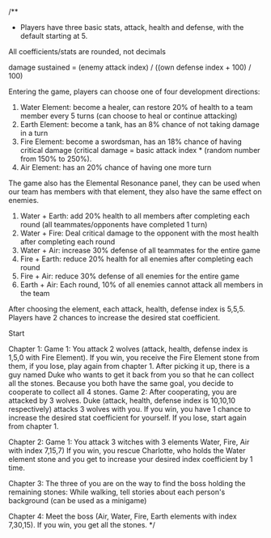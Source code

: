 /**
* Players have three basic stats, attack, health and defense, with the default starting at 5.

All coefficients/stats are rounded, not decimals

damage sustained = (enemy attack index) / ((own defense index + 100) / 100)

Entering the game, players can choose one of four development directions:
1. Water Element: become a healer, can restore 20% of health to a team member every 5 turns (can choose to heal or continue attacking)
2. Earth Element: become a tank, has an 8% chance of not taking damage in a turn
3. Fire Element: become a swordsman, has an 18% chance of having critical damage (critical damage = basic attack index * (random number from 150% to 250%).
4. Air Element: has an 20% chance of having one more turn

The game also has the Elemental Resonance panel, they can be used when our team has members with that element, they also have the same effect on enemies.

1. Water + Earth: add 20% health to all members after completing each round (all teammates/opponents have completed 1 turn)
2. Water + Fire: Deal critical damage to the opponent with the most health after completing each round
3. Water + Air: increase 30% defense of all teammates for the entire game
4. Fire + Earth: reduce 20% health for all enemies after completing each round
5. Fire + Air: reduce 30% defense of all enemies for the entire game
6. Earth + Air: Each round, 10% of all enemies cannot attack all members in the team

After choosing the element, each attack, health, defense index is 5,5,5. Players have 2 chances to increase the desired stat coefficient.

Start

Chapter 1:
Game 1: You attack 2 wolves (attack, health, defense index is 1,5,0 with Fire Element).
If you win, you receive the Fire Element stone from them, if you lose, play again from chapter 1.
After picking it up, there is a guy named Duke who wants to get it back from you so that he can collect all the stones. Because you both have the same goal, you decide to cooperate to collect all 4 stones.
Game 2: After cooperating, you are attacked by 3 wolves. Duke (attack, health, defense index is 10,10,10 respectively) attacks 3 wolves with you. If you win, you have 1 chance to increase the desired stat coefficient for yourself. If you lose, start again from chapter 1.

Chapter 2:
Game 1: You attack 3 witches with 3 elements Water, Fire, Air with index 7,15,7)
If you win, you rescue Charlotte, who holds the Water element stone and you get to increase your desired index coefficient by 1 time.

Chapter 3:
The three of you are on the way to find the boss holding the remaining stones: While walking, tell stories about each person's background (can be used as a minigame)

Chapter 4:
Meet the boss (Air, Water, Fire, Earth elements with index 7,30,15). If you win, you get all the stones.
*/